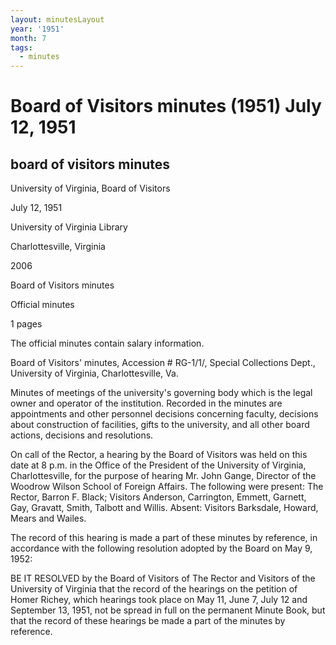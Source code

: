```yaml
---
layout: minutesLayout
year: '1951'
month: 7
tags:
  - minutes
---
```

Board of Visitors minutes (1951) July 12, 1951
==============================================

board of visitors minutes
-------------------------

University of Virginia, Board of Visitors

July 12, 1951

University of Virginia Library

Charlottesville, Virginia

2006

Board of Visitors minutes

Official minutes

1 pages

The official minutes contain salary information.

Board of Visitors' minutes, Accession # RG-1/1/, Special Collections Dept., University of Virginia, Charlottesville, Va.

Minutes of meetings of the university's governing body which is the legal owner and operator of the institution. Recorded in the minutes are appointments and other personnel decisions concerning faculty, decisions about construction of facilities, gifts to the university, and all other board actions, decisions and resolutions.

On call of the Rector, a hearing by the Board of Visitors was held on this date at 8 p.m. in the Office of the President of the University of Virginia, Charlottesville, for the purpose of hearing Mr. John Gange, Director of the Woodrow Wilson School of Foreign Affairs. The following were present: The Rector, Barron F. Black; Visitors Anderson, Carrington, Emmett, Garnett, Gay, Gravatt, Smith, Talbott and Willis. Absent: Visitors Barksdale, Howard, Mears and Wailes.

The record of this hearing is made a part of these minutes by reference, in accordance with the following resolution adopted by the Board on May 9, 1952:

BE IT RESOLVED by the Board of Visitors of The Rector and Visitors of the University of Virginia that the record of the hearings on the petition of Homer Richey, which hearings took place on May 11, June 7, July 12 and September 13, 1951, not be spread in full on the permanent Minute Book, but that the record of these hearings be made a part of the minutes by reference.
